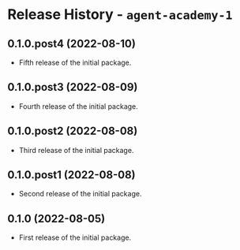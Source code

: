 # Release History - `agent-academy-1`

## 0.1.0.post4 (2022-08-10)

- Fifth release of the initial package.

## 0.1.0.post3 (2022-08-09)

- Fourth release of the initial package.

## 0.1.0.post2 (2022-08-08)

- Third release of the initial package.

## 0.1.0.post1 (2022-08-08)

- Second release of the initial package.


## 0.1.0 (2022-08-05)

- First release of the initial package.
